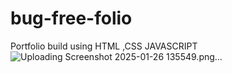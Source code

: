 # bug-free-folio
Portfolio build using HTML ,CSS JAVASCRIPT 
![Uploading Screenshot 2025-01-26 135549.png…]()
